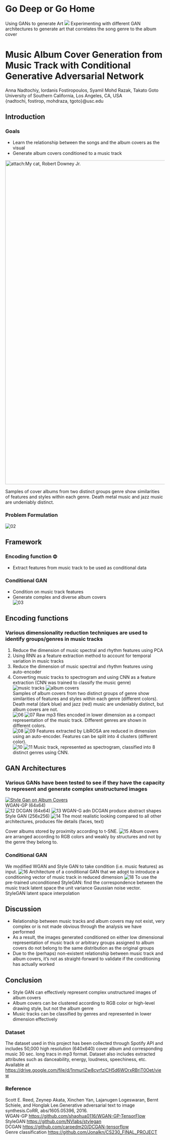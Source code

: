 # Go Deep or Go Home


Using GANs to generate Art
![](https://skymind.ai/images/wiki/GANs.png)
Experimenting with different GAN architectures to generate art that correlates the song genre to the album cover


# Music Album Cover Generation from Music Track with Conditional Generative Adversarial Network
Anna Nadtochiy, Iordanis Fostiropoulos, Syamil Mohd Razak, Takato Goto  
University of Southern California, Los Angeles, CA, USA  
{nadtochi, fostirop, mohdraza, tgoto}@usc.edu  
## Introduction
### Goals
- Learn the relationship between the songs and the album covers as the visual  
- Generate album covers conditioned to a music track  

<img src="https://user-images.githubusercontent.com/42685217/56783671-b96f8580-67a1-11e9-9ded-6a0b57aa3a73.png" title="attach:My cat, Robert Downey Jr." width="1024">

Samples of cover albums from two distinct groups genre show similarities of features and styles within each genre. Death metal music and jazz music are undeniably distinct.
### Problem Formulation
![02](https://user-images.githubusercontent.com/42685217/56784100-d60cbd00-67a3-11e9-86f5-8c2dda3901fb.png)

## Framework
### Encoding function &Phi;  
- Extract features from music track to be used as conditional data
### Conditional GAN
- Condition on music track features  
- Generate complex and diverse album covers  
![03](https://user-images.githubusercontent.com/42685217/56784170-179d6800-67a4-11e9-9048-efe36271e073.png)

## Encoding functions
### Various dimensionality reduction techniques are used to identify groups/genres in music tracks
1. Reduce the dimension of music spectral and rhythm features using PCA  
2. Using RNN as a feature extraction method to account for temporal variation in music tracks  
3. Reduce the dimension of music spectral and rhythm features using auto-encoder  
4. Converting music tracks to spectrogram and using CNN as a feature extraction (CNN was trained to classify the music genre)   
![music tracks](https://user-images.githubusercontent.com/42685217/56784466-7b746080-67a5-11e9-9e90-c54d5469ef15.png)
![album covers](https://user-images.githubusercontent.com/42685217/56784471-7ca58d80-67a5-11e9-9e38-c978bd28203c.png)  
Samples of album covers from two distinct groups of genre show similarities of features and styles within each genre (different colors). Death metal (dark blue) and jazz (red) music are undeniably distinct, but album covers are not.  
![06](https://user-images.githubusercontent.com/42685217/56784691-bb881300-67a6-11e9-988a-f71bc4bf0efc.png)
![07](https://user-images.githubusercontent.com/42685217/56784693-bd51d680-67a6-11e9-92cc-0e90c2e42531.png)
Raw mp3 files encoded in lower dimension as a compact representation of the music track. Different genres are shown in different colors.  
![08](https://user-images.githubusercontent.com/42685217/56784762-09048000-67a7-11e9-9972-b9be9cbbe5eb.png)
![09](https://user-images.githubusercontent.com/42685217/56784910-cabb9080-67a7-11e9-8c10-6d85f53af355.png)
Features extracted by LibROSA are reduced in dimension using an auto-encoder. Features can be split into 4 clusters (different color).  
![10](https://user-images.githubusercontent.com/42685217/56784831-64367280-67a7-11e9-8c0b-76e29602767e.png)
![11](https://user-images.githubusercontent.com/42685217/56784833-66003600-67a7-11e9-97b1-72521930f838.png)
Music track, represented as spectrogram, classified into 8 distinct genres using CNN.  
## GAN Architectures
### Various GANs have been tested to see if they have the capacity to represent and generate complex unstructured images
[![Style Gan on Album Covers](https://img.youtube.com/vi/8a0zIEanp6A&feature=youtu.be/.jpg)](https://www.youtube.com/watch?v=8a0zIEanp6A&feature=youtu.be)  
WGAN-GP (64x64)  
![12](https://user-images.githubusercontent.com/42685217/56785149-b1ffaa80-67a8-11e9-9315-8d212ab60c37.png)
DCGAN (64x64) 
![13](https://user-images.githubusercontent.com/42685217/56785151-b330d780-67a8-11e9-8da6-a052b5adb428.png)
WGAN-G adn DCGAN produce abstract shapes  
Style GAN (256x256) 
![14](https://user-images.githubusercontent.com/42685217/56785159-b62bc800-67a8-11e9-9cfd-8c40f7db8623.png)
The most realistic looking compared to all other architectures, produces file details (faces, text)  

Cover albums stored by proximity according to t-SNE.
![15](https://user-images.githubusercontent.com/42685217/56785163-b9bf4f00-67a8-11e9-9a21-4d72ea13018b.png)
Album covers are arranged according to RGB colors and weakly by structures and not by the genre they belong to.  

### Conditional GAN
We modified WGAN and Style GAN to take condition (i.e. music features) as input.
![16](https://user-images.githubusercontent.com/42685217/56785338-98ab2e00-67a9-11e9-9d2f-84344b7a8508.png)
Architecture of a conditional GAN that we adopt to introduce a conditioning vector of music track in reduced dimension
![18](https://user-images.githubusercontent.com/42685217/56844674-ecc91780-6868-11e9-86c5-71b356a2cb6b.png)
To use the pre-trained unconditioned StyleGAN: find the correspondence between the music track latent space the unit variance Gaussian noise vector.  
StyleGAN latent space interpolation


## Discussion
- Relationship between music tracks and album covers may not exist, very complex or is not made obvious through the analysis we have performed
- As a result, the images generated conditioned on either low dimensional representation of music track or arbitrary groups assigned to album covers do not belong to the same distribution as the original groups
- Due to the (perhaps) non-existent relationship between music track and album covers, it’s not as straight-forward to validate if the conditioning has actually worked

## Conclusion
- Style GAN can effectively represent complex unstructured images of album covers
- Album covers can be clustered according to RGB color or high-level drawing style, but not the album genre
- Music tracks can be classified by genres and represented in lower dimension effectively


### Dataset
The dataset used in this project has been collected through Spotify API and includes 50,000 high resolution (640x640) cover album and corresponding music 30 sec. long tracs in mp3 format. Dataset also includes extracted attributes such as danceability, energy, loudness, speechiness, etc. Available at https://drive.google.com/file/d/1nmurIZw8cyrfziCH5d6WOrxRBriT0Oet/view

### Reference
Scott E. Reed, Zeynep Akata, Xinchen Yan, Lajanugen Logeswaran, Bernt Schiele, and Honglak Lee.Generative adversarial text to image synthesis.CoRR, abs/1605.05396, 2016.  
WGAN-GP  https://github.com/shaohua0116/WGAN-GP-TensorFlow  
StyleGAN  https://github.com/NVlabs/stylegan  
DCGAN  https://github.com/carpedm20/DCGAN-tensorflow  
Genre classification  https://github.com/Jonalkn/CS230_FINAL_PROJECT
